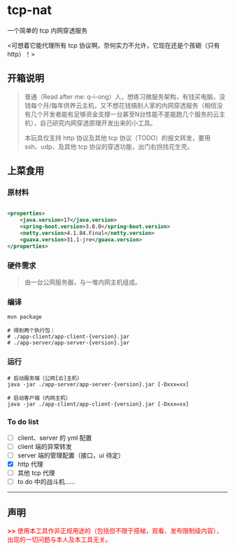 # tcp-nat

一个简单的 tcp 内网穿透服务

&lt;可想着它能代理所有 tcp 协议啊，奈何实力不允许，它现在还是个孩砸（只有 http）！&gt;

## 开箱说明

> 普通（Read after me:
> q-i-ong）人，想练习微服务架构，有钱买电脑，没钱每个月/每年供养云主机，又不想花钱搞别人家的内网穿透服务（相信没有几个开发者能有足够资金支撑一台甚至N台性能不差能跑几个服务的云主机），自己研究内网穿透原理开发出来的小工具。
>
> 本玩具仅支持 http 协议及其他 tcp 协议（TODO）的报文转发，要用 ssh、udp、及其他 tcp 协议的穿透功能，出门右拐找花生壳。

## 上菜食用

### 原材料

```xml

<properties>
    <java.version>17</java.version>
    <spring-boot.version>3.0.0</spring-boot.version>
    <netty.version>4.1.84.Final</netty.version>
    <guava.version>31.1-jre</guava.version>
</properties>

```

### 硬件需求

> 由一台公网服务器，与一堆内网主机组成。

### 编译

```shell
mvn package

# 得到两个执行包：
# ./app-client/app-client-{version}.jar
# ./app-server/app-server-{version}.jar
```

### 运行

```shell
# 启动服务端（公网[云]主机）
java -jar ./app-server/app-server-{version}.jar [-Dxxx=xx]

# 启动客户端（内网主机）
java -jar ./app-client/app-client-{version}.jar [-Dxxx=xx]
```

### To do list

- [ ] client、server 的 yml 配置
- [ ] client 端的异常转发
- [ ] server 端的管理配置（接口，ui 待定）
- [x] http 代理
- [ ] 其他 tcp 代理
- [ ] to do 中的战斗机……

---

## 声明

<div style="color:red;"> <span style="font-weight:bolder;">&gt;&gt;</span> 使用本工具作非正规用途的（包括但不限于搭梯，观看、发布限制级内容），出现的一切问题与本人及本工具无关。</div>
